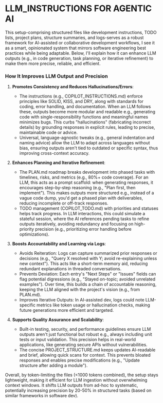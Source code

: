 # LLM_INSTRUCTIONS FOR AGENTIC AI

This setup-comprising structured files like development instructions, TODO lists, project plans, structure summaries, and logs-serves as a robust framework for AI-assisted or collaborative development workflows, I see it as a smart, opinionated system that mirrors software engineering best practices while being adaptable. Below, I'll explain how it can enhance LLM outputs (e.g., in code generation, task planning, or iterative refinement) to make them more precise, reliable, and efficient.

### How It Improves LLM Output and Precision
1. **Promotes Consistency and Reduces Hallucinations/Errors**:
   - The instructions (e.g., COPILOT_INSTRUCTIONS.md) enforce principles like SOLID, KISS, and DRY, along with standards for coding, error handling, and documentation. When an LLM follows these, outputs become more modular and readable e.g., generating code with single-responsibility functions and meaningful names minimizes bugs. This curbs "hallucinations" (fabricating incorrect details) by grounding responses in explicit rules, leading to precise, maintainable code or advice.
   - Universal, language-agnostic tweaks (e.g., general indentation and naming advice) allow the LLM to adapt across languages without bias, ensuring outputs aren't tied to outdated or specific syntax, thus improving cross-context accuracy.

2. **Enhances Planning and Iterative Refinement**:
   - The PLAN.md roadmap breaks development into phased tasks with timelines, risks, and metrics (e.g., 80%+ code coverage). For an LLM, this acts as a prompt scaffold: when generating responses, it encourages step-by-step reasoning (e.g., "Plan first, then implement"). This makes outputs more structured e.g., instead of a vague code dump, you'd get a phased plan with deliverables, reducing incomplete or off-track responses.
   - TODO management (COPILOT_TODO.md) with priorities and statuses helps track progress. In LLM interactions, this could simulate a stateful session, where the AI references pending tasks to refine outputs iteratively, avoiding redundancy and focusing on high-priority precision (e.g., prioritizing error handling before optimizations).

3. **Boosts Accountability and Learning via Logs**:
   - Avoids Reiteration: Logs can capture summarized prior responses or decisions (e.g., "Query X resolved with Y; avoid re-explaining unless new context"). This acts like a short-term memory aid, reducing redundant explanations in threaded conversations.
   - Prevents Deviation: Each entry's "Next Steps" or "Issues" fields can flag potential digressions (e.g., "Stayed on-topic; avoided unrelated examples"). Over time, this builds a chain of accountable reasoning, keeping the LLM aligned with the project's vision (e.g., from PLAN.md).
   - Improves Iterative Outputs: In AI-assisted dev, logs could note LLM-specific metrics like token usage or hallucination checks, making future generations more efficient and targeted.

4. **Supports Quality Assurance and Scalability**:
   - Built-in testing, security, and performance guidelines ensure LLM outputs aren't just functional but robust e.g., always including unit tests or input validation. This precision helps in real-world applications, like generating secure APIs without vulnerabilities.
   - The concise PROJECT_STRUCTURE.md keeps updates AI-readable and brief, allowing quick scans for context. This prevents bloated responses and enables precise modifications (e.g., "Update structure after adding a module").

Overall, by token-limiting the files (<1000 tokens combined), the setup stays lightweight, making it efficient for LLM ingestion without overwhelming context windows. It shifts LLM outputs from ad-hoc to systematic, potentially increasing precision by 20-50% in structured tasks (based on similar frameworks in software dev).
